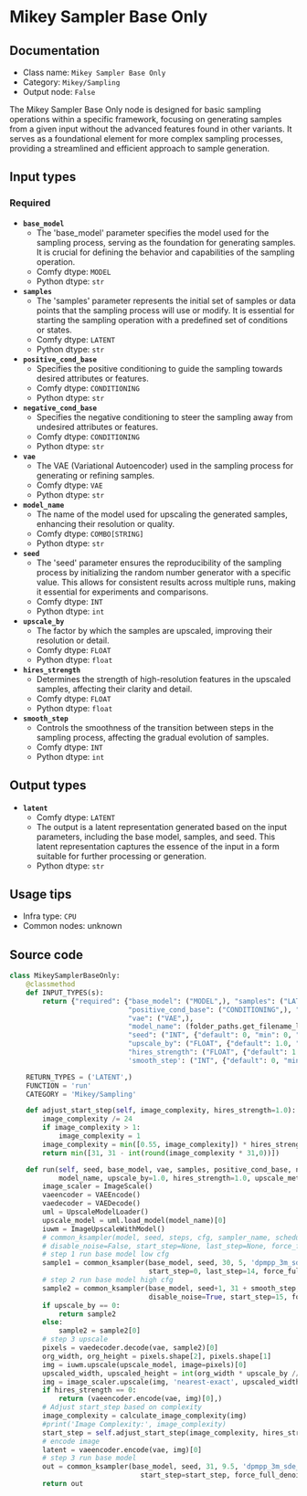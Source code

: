 # Mikey Sampler Base Only
## Documentation
- Class name: `Mikey Sampler Base Only`
- Category: `Mikey/Sampling`
- Output node: `False`

The Mikey Sampler Base Only node is designed for basic sampling operations within a specific framework, focusing on generating samples from a given input without the advanced features found in other variants. It serves as a foundational element for more complex sampling processes, providing a streamlined and efficient approach to sample generation.
## Input types
### Required
- **`base_model`**
    - The 'base_model' parameter specifies the model used for the sampling process, serving as the foundation for generating samples. It is crucial for defining the behavior and capabilities of the sampling operation.
    - Comfy dtype: `MODEL`
    - Python dtype: `str`
- **`samples`**
    - The 'samples' parameter represents the initial set of samples or data points that the sampling process will use or modify. It is essential for starting the sampling operation with a predefined set of conditions or states.
    - Comfy dtype: `LATENT`
    - Python dtype: `str`
- **`positive_cond_base`**
    - Specifies the positive conditioning to guide the sampling towards desired attributes or features.
    - Comfy dtype: `CONDITIONING`
    - Python dtype: `str`
- **`negative_cond_base`**
    - Specifies the negative conditioning to steer the sampling away from undesired attributes or features.
    - Comfy dtype: `CONDITIONING`
    - Python dtype: `str`
- **`vae`**
    - The VAE (Variational Autoencoder) used in the sampling process for generating or refining samples.
    - Comfy dtype: `VAE`
    - Python dtype: `str`
- **`model_name`**
    - The name of the model used for upscaling the generated samples, enhancing their resolution or quality.
    - Comfy dtype: `COMBO[STRING]`
    - Python dtype: `str`
- **`seed`**
    - The 'seed' parameter ensures the reproducibility of the sampling process by initializing the random number generator with a specific value. This allows for consistent results across multiple runs, making it essential for experiments and comparisons.
    - Comfy dtype: `INT`
    - Python dtype: `int`
- **`upscale_by`**
    - The factor by which the samples are upscaled, improving their resolution or detail.
    - Comfy dtype: `FLOAT`
    - Python dtype: `float`
- **`hires_strength`**
    - Determines the strength of high-resolution features in the upscaled samples, affecting their clarity and detail.
    - Comfy dtype: `FLOAT`
    - Python dtype: `float`
- **`smooth_step`**
    - Controls the smoothness of the transition between steps in the sampling process, affecting the gradual evolution of samples.
    - Comfy dtype: `INT`
    - Python dtype: `int`
## Output types
- **`latent`**
    - Comfy dtype: `LATENT`
    - The output is a latent representation generated based on the input parameters, including the base model, samples, and seed. This latent representation captures the essence of the input in a form suitable for further processing or generation.
    - Python dtype: `str`
## Usage tips
- Infra type: `CPU`
- Common nodes: unknown


## Source code
```python
class MikeySamplerBaseOnly:
    @classmethod
    def INPUT_TYPES(s):
        return {"required": {"base_model": ("MODEL",), "samples": ("LATENT",),
                             "positive_cond_base": ("CONDITIONING",), "negative_cond_base": ("CONDITIONING",),
                             "vae": ("VAE",),
                             "model_name": (folder_paths.get_filename_list("upscale_models"), ),
                             "seed": ("INT", {"default": 0, "min": 0, "max": 0xffffffffffffffff}),
                             "upscale_by": ("FLOAT", {"default": 1.0, "min": 0.0, "max": 10.0, "step": 0.1}),
                             "hires_strength": ("FLOAT", {"default": 1.0, "min": 0.0, "max": 2.0, "step": 0.1}),
                             'smooth_step': ("INT", {"default": 0, "min": -1, "max": 100})}}

    RETURN_TYPES = ('LATENT',)
    FUNCTION = 'run'
    CATEGORY = 'Mikey/Sampling'

    def adjust_start_step(self, image_complexity, hires_strength=1.0):
        image_complexity /= 24
        if image_complexity > 1:
            image_complexity = 1
        image_complexity = min([0.55, image_complexity]) * hires_strength
        return min([31, 31 - int(round(image_complexity * 31,0))])

    def run(self, seed, base_model, vae, samples, positive_cond_base, negative_cond_base,
            model_name, upscale_by=1.0, hires_strength=1.0, upscale_method='normal', smooth_step=0):
        image_scaler = ImageScale()
        vaeencoder = VAEEncode()
        vaedecoder = VAEDecode()
        uml = UpscaleModelLoader()
        upscale_model = uml.load_model(model_name)[0]
        iuwm = ImageUpscaleWithModel()
        # common_ksampler(model, seed, steps, cfg, sampler_name, scheduler, positive, negative, latent, denoise=1.0,
        # disable_noise=False, start_step=None, last_step=None, force_full_denoise=False)
        # step 1 run base model low cfg
        sample1 = common_ksampler(base_model, seed, 30, 5, 'dpmpp_3m_sde_gpu', 'exponential', positive_cond_base, negative_cond_base, samples,
                                  start_step=0, last_step=14, force_full_denoise=False)[0]
        # step 2 run base model high cfg
        sample2 = common_ksampler(base_model, seed+1, 31 + smooth_step, 9.5, 'dpmpp_3m_sde_gpu', 'exponential', positive_cond_base, negative_cond_base, sample1,
                                  disable_noise=True, start_step=15, force_full_denoise=True)
        if upscale_by == 0:
            return sample2
        else:
            sample2 = sample2[0]
        # step 3 upscale
        pixels = vaedecoder.decode(vae, sample2)[0]
        org_width, org_height = pixels.shape[2], pixels.shape[1]
        img = iuwm.upscale(upscale_model, image=pixels)[0]
        upscaled_width, upscaled_height = int(org_width * upscale_by // 8 * 8), int(org_height * upscale_by // 8 * 8)
        img = image_scaler.upscale(img, 'nearest-exact', upscaled_width, upscaled_height, 'center')[0]
        if hires_strength == 0:
            return (vaeencoder.encode(vae, img)[0],)
        # Adjust start_step based on complexity
        image_complexity = calculate_image_complexity(img)
        #print('Image Complexity:', image_complexity)
        start_step = self.adjust_start_step(image_complexity, hires_strength)
        # encode image
        latent = vaeencoder.encode(vae, img)[0]
        # step 3 run base model
        out = common_ksampler(base_model, seed, 31, 9.5, 'dpmpp_3m_sde_gpu', 'exponential', positive_cond_base, negative_cond_base, latent,
                                start_step=start_step, force_full_denoise=True)
        return out

```
